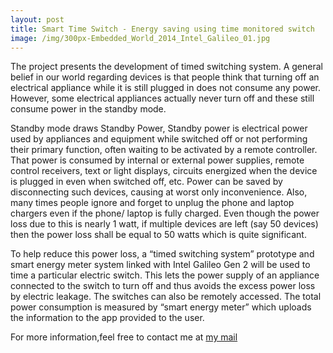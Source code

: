 ```yaml
---
layout: post
title: Smart Time Switch - Energy saving using time monitored switch
image: /img/300px-Embedded_World_2014_Intel_Galileo_01.jpg
---
```


The project presents the development of timed switching system. A general belief in our world regarding devices is that people think that turning off an electrical appliance while it is still plugged in does not consume any power. However, some electrical appliances actually never turn off and these still consume power in the standby mode. 

Standby mode draws Standby Power, Standby power is electrical power used by appliances and equipment while switched off or not performing their primary function, often waiting to be activated by a remote controller. That power is consumed by internal or external power supplies, remote control receivers, text or light displays, circuits energized when the device is plugged in even when switched off,
etc. Power can be saved by disconnecting such devices, causing at worst only inconvenience. Also, many times people ignore and forget to unplug the phone and laptop chargers even if the phone/ laptop is fully charged. Even though the power loss due to this is nearly 1 watt, if multiple devices are left (say 50 devices) then the power loss shall be equal to 50 watts which is quite significant.

To help reduce this power loss, a “timed switching system” prototype and smart energy meter system linked with Intel Galileo Gen 2 will be used to time a particular electric switch. This lets the power supply of an appliance connected to the switch to turn off and thus avoids the excess power loss by electric leakage. The switches can also be remotely accessed. The total power consumption is measured by “smart energy meter” which uploads the information to the app provided to the user.

For more information,feel free to contact me at [my mail](animeshsri.nith@gmail.com)
